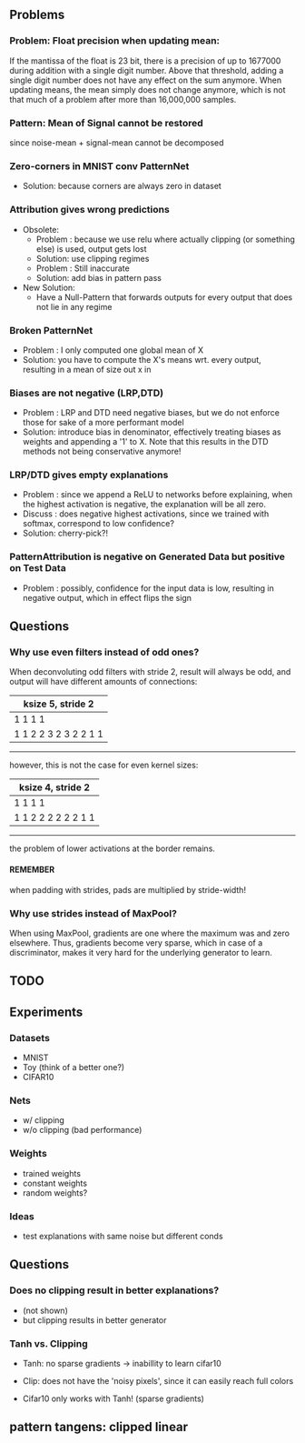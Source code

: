 ## Problems
### Problem: Float precision when updating mean:
If the mantissa of the float is 23 bit, there is a precision of up to 1677000 during addition with a single digit number.
Above that threshold, adding a single digit number does not have any effect on the sum anymore.
When updating means, the mean simply does not change anymore, which is not that much of a problem after more than 16,000,000 samples.

### Pattern: Mean of Signal cannot be restored
since noise-mean + signal-mean cannot be decomposed

### Zero-corners in MNIST conv PatternNet
 - Solution: because corners are always zero in dataset

### Attribution gives wrong predictions
- Obsolete:
    - Problem : because we use relu where actually clipping (or something else) is used, output gets lost
    - Solution: use clipping regimes
    - Problem : Still inaccurate
    - Solution: add bias in pattern pass
- New Solution:
    - Have a Null-Pattern that forwards outputs for every output that does not lie in any regime


### Broken PatternNet
- Problem : I only computed one global mean of X
- Solution: you have to compute the X's means wrt. every output, resulting in a mean of size out x in

### Biases are not negative (LRP,DTD)
- Problem : LRP and DTD need negative biases, but we do not enforce those for sake of a more performant model
- Solution: introduce bias in denominator, effectively treating biases as weights and appending a '1' to X. Note that this results in the DTD methods not being conservative anymore!

### LRP/DTD gives empty explanations
- Problem : since we append a ReLU to networks before explaining, when the highest activation is negative, the explanation will be all zero.
- Discuss : does negative highest activations, since we trained with softmax, correspond to low confidence?
- Solution: cherry-pick?!

### PatternAttribution is negative on Generated Data but positive on Test Data
- Problem : possibly, confidence for the input data is low, resulting in negative output, which in effect flips the sign

## Questions

### Why use even filters instead of odd ones?
When deconvoluting odd filters with stride 2, result will always be odd, and output will have different amounts of connections:

|  ksize 5, stride 2  |
|---------------------|
|    1   1   1   1    |
|1 1 2 2 3 2 3 2 2 1 1|
-----------------------

however, this is not the case for even kernel sizes:

| ksize 4, stride 2 |
|-------------------|
|   1   1   1   1   |
|1 1 2 2 2 2 2 2 1 1|
---------------------

the problem of lower activations at the border remains.

#### REMEMBER
when padding with strides, pads are multiplied by stride-width!

### Why use strides instead of MaxPool?
When using MaxPool, gradients are one where the maximum was and zero elsewhere.
Thus, gradients become very sparse, which in case of a discriminator, makes it very hard for the underlying generator to learn.

## TODO
## Experiments

### Datasets
- MNIST
- Toy  (think of a better one?)
- CIFAR10

### Nets
- w/ clipping
- w/o clipping (bad performance)

### Weights
- trained weights
- constant weights
- random weights?

### Ideas
- test explanations with same noise but different conds

## Questions

### Does no clipping result in better explanations?
- (not shown)
- but clipping results in better generator

### Tanh vs. Clipping
- Tanh: no sparse gradients -> inabillity to learn cifar10
- Clip: does not have the 'noisy pixels', since it can easily reach full colors

- Cifar10 only works with Tanh! (sparse gradients)


## pattern tangens: clipped linear
